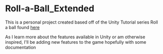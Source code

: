 # Roll-a-Ball_Extended

This is a personal project created based off of the Unity Tutorial series Roll a ball found [here](https://unity3d.com/learn/tutorials/s/roll-ball-tutorial)

As I learn more about the features available in Unity or am otherwise inspired, I'll be adding new features to the game hopefully with some documentation
